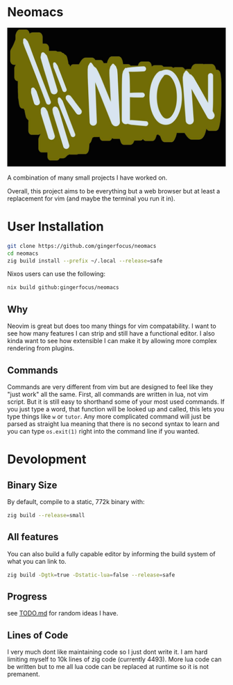 # Neomacs
![Neomacs Banner Logo](./etc/branding/logo.jpg)

A combination of many small projects I have worked on.

Overall, this project aims to be everything but a web browser but at least a
replacement for vim (and maybe the terminal you run it in).

# User Installation
```sh
git clone https://github.com/gingerfocus/neomacs
cd neomacs
zig build install --prefix ~/.local --release=safe
```

Nixos users can use the following:
```sh
nix build github:gingerfocus/neomacs
```

## Why
Neovim is great but does too many things for vim compatability. I want to see
how many features I can strip and still have a functional editor. I also kinda
want to see how extensible I can make it by allowing more complex rendering
from plugins.

## Commands
Commands are very different from vim but are designed to feel like they "just
work" all the same. First, all commands are written in lua, not vim script. But
it is still easy to shorthand some of your most used commands. If you just type
a word, that function will be looked up and called, this lets you type things
like `w` or `tutor`. Any more complicated command will just be parsed as
straight lua meaning that there is no second syntax to learn and you can type
`os.exit(1)` right into the command line if you wanted.

# Devolopment
## Binary Size
By default, compile to a static, 772k binary with:
```sh
zig build --release=small
```


## All features
You can also build a fully capable editor by informing the build system of what
you can link to.
```bash
zig build -Dgtk=true -Dstatic-lua=false --release=safe
```

## Progress
see [TODO.md](./etc/docs/TODO.md) for random ideas I have.

## Lines of Code
I very much dont like maintaining code so I just dont write it. I am hard
limiting myself to 10k lines of zig code (currently 4493). More lua code can be
written but to me all lua code can be replaced at runtime so it is not
premanent.

